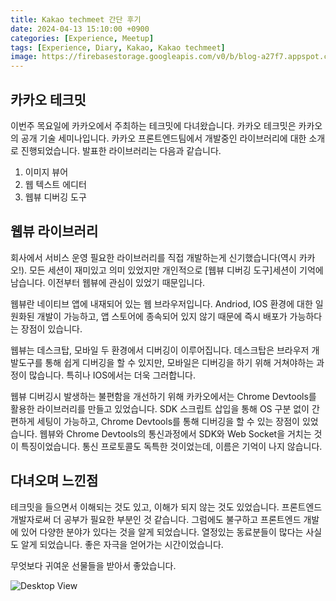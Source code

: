```yaml
---
title: Kakao techmeet 간단 후기
date: 2024-04-13 15:10:00 +0900
categories: [Experience, Meetup]
tags: [Experience, Diary, Kakao, Kakao techmeet]
image: https://firebasestorage.googleapis.com/v0/b/blog-a27f7.appspot.com/o/images%2Fposts%2Fkakao-techmeet%2Fimage_1.png?alt=media&token=62d22ba7-05a7-4634-b1c1-978c39b57980
---
```


## 카카오 테크밋

이번주 목요일에 카카오에서 주최하는 테크밋에 다녀왔습니다. 카카오 테크밋은 카카오의 공개 기술 세미나입니다. 카카오 프론트엔드팀에서 개발중인 라이브러리에 대한 소개로 진행되었습니다. 발표한 라이브러리는 다음과 같습니다.

1. 이미지 뷰어
2. 웹 텍스트 에디터
3. 웹뷰 디버깅 도구

## 웹뷰 라이브러리

회사에서 서비스 운영 필요한 라이브러리를 직접 개발하는게 신기했습니다(역시 카카오!). 모든 세션이 재미있고 의미 있었지만 개인적으로 [웹뷰 디버깅 도구]세션이 기억에 남습니다. 이전부터 웹뷰에 관심이 있었기 때문입니다.
<br />

웹뷰란 네이티브 앱에 내재되어 있는 웹 브라우저입니다. Andriod, IOS 환경에 대한 일원화된 개발이 가능하고, 앱 스토어에 종속되어 있지 않기 때문에 즉시 배포가 가능하다는 장점이 있습니다.
<br />

웹뷰는 데스크탑, 모바일 두 환경에서 디버깅이 이루어집니다. 데스크탑은 브라우저 개발도구를 통해 쉽게 디버깅을 할 수 있지만, 모바일은 디버깅을 하기 위해 거쳐야하는 과정이 많습니다. 특히나 IOS에서는 더욱 그러합니다.
<br />

웹뷰 디버깅시 발생하는 불편함을 개선하기 위해 카카오에서는 Chrome Devtools를 활용한 라이브러리를 만들고 있었습니다. SDK 스크립트 삽입을 통해 OS 구분 없이 간편하게 세팅이 가능하고, Chrome Devtools를 통해 디버깅을 할 수 있는 장점이 있었습니다. 웹뷰와 Chrome Devtools의 통신과정에서 SDK와 Web Socket을 거치는 것이 특징이었습니다. 통신 프로토콜도 독특한 것이었는데, 이름은 기억이 나지 않습니다.

## 다녀오며 느낀점

테크밋을 들으면서 이해되는 것도 있고, 이해가 되지 않는 것도 있었습니다. 프론트엔드 개발자로써 더 공부가 필요한 부분인 것 같습니다. 그럼에도 불구하고 프론트엔드 개발에 있어 다양한 분야가 있다는 것을 알게 되었습니다. 열정있는 동료분들이 많다는 사실도 알게 되었습니다. 좋은 자극을 얻어가는 시간이었습니다.

무엇보다 귀여운 선물들을 받아서 좋았습니다.

![Desktop View](https://firebasestorage.googleapis.com/v0/b/blog-a27f7.appspot.com/o/images%2Fposts%2Fkakao-techmeet%2Fimage_2.jpg?alt=media&token=741549f4-9dcf-422f-a1cd-73532b220b15)
